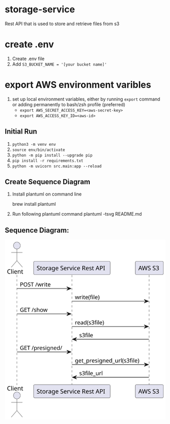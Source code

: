 # storage-service
Rest API that is used to store and retrieve files from s3

# create .env
1. Create .env file
2. Add `S3_BUCKET_NAME = '[your bucket name]'`

# export AWS environment varibles 
1. set up local environment variables, either by running `export` command or adding permanently to bash/zsh profile (preferred)
    - `export AWS_SECRET_ACCESS_KEY=<aws-secret-key>`
    - `export AWS_ACCESS_KEY_ID=<aws-id>`

## Initial Run
1. `python3 -m venv env`
2. `source env/bin/activate`
3. `python -m pip install --upgrade pip`
4. `pip install -r requirements.txt`
5. `python -m uvicorn src.main:app --reload`

## Create Sequence Diagram

1. Install plantuml on command line
    
    brew install plantuml
2. Run following plantuml command
    plantuml -tsvg README.md

## Sequence Diagram: 

![](StorageServiceDiagram.svg)
<div hidden>
    
    @startuml StorageServiceDiagram

    actor Client

    Client -> "Storage Service Rest API": POST /write
    "Storage Service Rest API" -> "AWS S3": write(file)

    Client -> "Storage Service Rest API": GET /show
    "Storage Service Rest API" ->  "AWS S3": read(s3file)
    "AWS S3" -> "Storage Service Rest API": s3file

    Client -> "Storage Service Rest API": GET /presigned/
    "Storage Service Rest API" ->  "AWS S3": get_presigned_url(s3file)
    "AWS S3" -> "Storage Service Rest API": s3file_url

    @enduml

</div>
